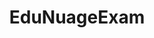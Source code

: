 ---
layout: post
title: EduNuageExam
lien: https://github.com/DegrangeM/EduNuageExam
description: >-
  EduNuageExam est une solution permettant de faire composer les élèves dans une interface sécurisée.
image: >-
  https://user-images.githubusercontent.com/53106394/220179066-473031ce-4272-4149-a89c-691a4e7dfc54.png
category: Logiciel
tags:
  - Logiciel
  - Nextcloud
  - AppsEducation
---